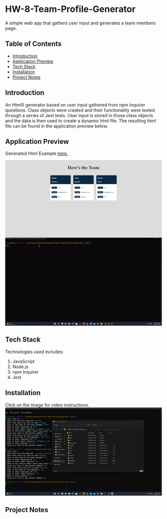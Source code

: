 # HW-8-Team-Profile-Generator
A simple web app that gathers user input and generates a team members page.

## Table of Contents
- [Introduction](#introduction)
- [Application Preview](#application-preview)
- [Tech Stack](#tech-stack)
- [Installation](#installation)
- [Project Notes](#project-notes)

## Introduction
An Html5 generator based on user input gathered from npm Inquirer questions. Class objects were created and their functionality were tested through a series of Jest tests. User input is stored in those class objects and the data is then used to create a dynamic html file. The resulting html file can be found in the application preview below.

## Application Preview
Generated Html Example [here.](https://tonyavall.github.io/HW-8-Team-Profile-Generator/)
<p align="center">
  <img src="./assets/images/deployed.png" href="https://tonyavall.github.io/HW-8-Team-Profile-Generator/" alt="Deployed Html">
  
  <img src="./assets/images/preview.gif" alt="App Preview">
</p>

## Tech Stack
Technologies used includes:
1. JavaScript
2. Node.js
3. npm Inquirer
4. Jest

## Installation
Click on the image for video instructions.
[![Installation Instructions](./assets/images/video-preview.png)](https://youtu.be/YJJtvz_Qpcc "Installation Instructions")

## Project Notes
